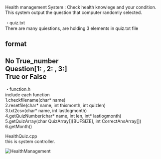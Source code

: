 Health management System : Check health knowlege and your condition.  
This system output the question that computer randomly selected.

・quiz.txt  
There are many quiestions, are holding 3 elements in quiz.txt file

format
-------------------------------  
No True_number  
Question[1: , 2: , 3:]  
True or False
-------------------------------  

・function.h  
include each function  
1.checkfilename(char* name)  
2.resetfile(char* name, int thismonth, int quizlen)  
3.txt2csv(char* name, int lastlogmonth)  
4.getQuizNumber(char* name, int len, int* lastlogmonth)  
5.getQuizArray(char QuizArray[][BUFSIZE], int CorrectAnsArray[])   
6.getMonth()  


HealthQuiz.cpp  
this is system controller.

![HealthManagement](https://user-images.githubusercontent.com/75316867/107142349-b42cfc00-6971-11eb-85e8-598f1fb2fadf.png)
